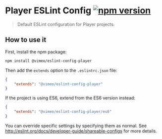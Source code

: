 # Player ESLint Config [![npm version](https://img.shields.io/npm/v/@vimeo/eslint-config-player.svg?maxAge=2592000)](https://www.npmjs.com/package/@vimeo/eslint-config-player)

> Default ESLint configuration for Player projects.

## How to use it

First, install the npm package:

```bash
npm install @vimeo/eslint-config-player
```

Then add the `extends` option to the `.eslintrc.json` file:

```json
{
    "extends": "@vimeo/eslint-config-player"
}
```

If the project is using ES6, extend from the ES6 version instead:

```json
{
    "extends": "@vimeo/eslint-config-player/es6"
}
```

You can override specific settings by specifying them as normal. See <http://eslint.org/docs/developer-guide/shareable-configs> for more details.
